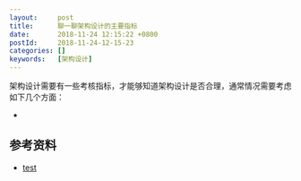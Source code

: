 ```yaml
---
layout:     post
title:      聊一聊架构设计的主要指标
date:       2018-11-24 12:15:22 +0800
postId:     2018-11-24-12-15-23
categories: []
keywords:   [架构设计]
---
```


架构设计需要有一些考核指标，才能够知道架构设计是否合理，通常情况需要考虑如下几个方面：

* 

## 参考资料

* [test](test.html)

```java
```
